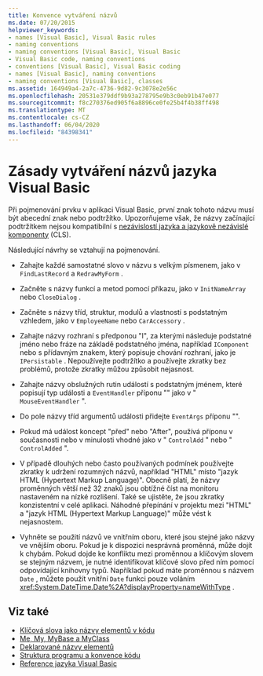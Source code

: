 ```yaml
---
title: Konvence vytváření názvů
ms.date: 07/20/2015
helpviewer_keywords:
- names [Visual Basic], Visual Basic rules
- naming conventions
- naming conventions [Visual Basic], Visual Basic
- Visual Basic code, naming conventions
- conventions [Visual Basic], Visual Basic coding
- names [Visual Basic], naming conventions
- naming conventions [Visual Basic], classes
ms.assetid: 164949a4-2a7c-4736-9d82-9c3078e2e56c
ms.openlocfilehash: 20531e379ddf9b93a278795e9b3c0eb91b47e077
ms.sourcegitcommit: f8c270376ed905f6a8896ce0fe25b4f4b38ff498
ms.translationtype: MT
ms.contentlocale: cs-CZ
ms.lasthandoff: 06/04/2020
ms.locfileid: "84398341"
---
```

# <a name="visual-basic-naming-conventions"></a>Zásady vytváření názvů jazyka Visual Basic
Při pojmenování prvku v aplikaci Visual Basic, první znak tohoto názvu musí být abecední znak nebo podtržítko. Upozorňujeme však, že názvy začínající podtržítkem nejsou kompatibilní s [nezávislostí jazyka a jazykově nezávislé komponenty](../../../standard/language-independence-and-language-independent-components.md) (CLS).  
  
 Následující návrhy se vztahují na pojmenování.  
  
- Zahajte každé samostatné slovo v názvu s velkým písmenem, jako v `FindLastRecord` a `RedrawMyForm` .  
  
- Začněte s názvy funkcí a metod pomocí příkazu, jako v `InitNameArray` nebo `CloseDialog` .  
  
- Začněte s názvy tříd, struktur, modulů a vlastností s podstatným vzhledem, jako v `EmployeeName` nebo `CarAccessory` .  
  
- Zahajte názvy rozhraní s předponou "I", za kterými následuje podstatné jméno nebo fráze na základě podstatného jména, například `IComponent` nebo s přídavným znakem, který popisuje chování rozhraní, jako je `IPersistable` . Nepoužívejte podtržítko a používejte zkratky bez problémů, protože zkratky můžou způsobit nejasnost.  
  
- Zahajte názvy obslužných rutin událostí s podstatným jménem, které popisují typ události a `EventHandler` příponu "" jako v " `MouseEventHandler` ".  
  
- Do pole názvy tříd argumentů události přidejte `EventArgs` příponu "".  
  
- Pokud má událost koncept "před" nebo "After", používá příponu v současnosti nebo v minulosti vhodné jako v " `ControlAdd` " nebo " `ControlAdded` ".  
  
- V případě dlouhých nebo často používaných podmínek používejte zkratky k udržení rozumných názvů, například "HTML" místo "jazyk HTML (Hypertext Markup Language)". Obecně platí, že názvy proměnných větší než 32 znaků jsou obtížné číst na monitoru nastaveném na nízké rozlišení. Také se ujistěte, že jsou zkratky konzistentní v celé aplikaci. Náhodné přepínání v projektu mezi "HTML" a "jazyk HTML (Hypertext Markup Language)" může vést k nejasnostem.  
  
- Vyhněte se použití názvů ve vnitřním oboru, které jsou stejné jako názvy ve vnějším oboru. Pokud je k dispozici nesprávná proměnná, může dojít k chybám. Pokud dojde ke konfliktu mezi proměnnou a klíčovým slovem se stejným názvem, je nutné identifikovat klíčové slovo před ním pomocí odpovídající knihovny typů. Například pokud máte proměnnou s názvem `Date` , můžete použít vnitřní `Date` funkci pouze voláním <xref:System.DateTime.Date%2A?displayProperty=nameWithType> .  
  
## <a name="see-also"></a>Viz také

- [Klíčová slova jako názvy elementů v kódu](keywords-as-element-names-in-code.md)
- [Me, My, MyBase a MyClass](me-my-mybase-and-myclass.md)
- [Deklarované názvy elementů](../language-features/declared-elements/declared-element-names.md)
- [Struktura programu a konvence kódu](program-structure-and-code-conventions.md)
- [Reference jazyka Visual Basic](../../language-reference/index.md)
